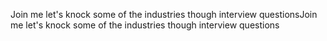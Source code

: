 Join me let's knock some of the industries though interview questionsJoin me let's knock some of the industries though interview questions
